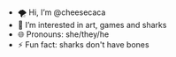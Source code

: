 - 🌪️ Hi, I’m @cheesecaca
- 🦈 I’m interested in art, games and sharks
- 🌐 Pronouns: she/they/he
- ⚡ Fun fact: sharks don't have bones 

<!---
cheesecaca/cheesecaca is a ✨ special ✨ repository because its `README.md` (this file) appears on your GitHub profile.
You can click the Preview link to take a look at your changes.
--->
